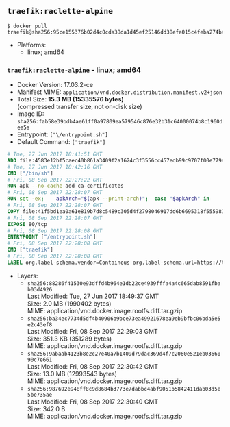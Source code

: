 ## `traefik:raclette-alpine`

```console
$ docker pull traefik@sha256:95ce155376b02d4c0cda38da1d45ef25146dd38efa015c4feba274bacffeea3c
```

-	Platforms:
	-	linux; amd64

### `traefik:raclette-alpine` - linux; amd64

-	Docker Version: 17.03.2-ce
-	Manifest MIME: `application/vnd.docker.distribution.manifest.v2+json`
-	Total Size: **15.3 MB (15335576 bytes)**  
	(compressed transfer size, not on-disk size)
-	Image ID: `sha256:fab58e39bdb4ae61ff0a97809ea579546c876e32b31c64000074b8c1960dea5a`
-	Entrypoint: `["\/entrypoint.sh"]`
-	Default Command: `["traefik"]`

```dockerfile
# Tue, 27 Jun 2017 18:41:51 GMT
ADD file:4583e12bf5caec40b861a3409f2a1624c3f3556cc457edb99c9707f00e779e45 in / 
# Tue, 27 Jun 2017 18:42:16 GMT
CMD ["/bin/sh"]
# Fri, 08 Sep 2017 22:27:22 GMT
RUN apk --no-cache add ca-certificates
# Fri, 08 Sep 2017 22:28:07 GMT
RUN set -ex; 	apkArch="$(apk --print-arch)"; 	case "$apkArch" in 		armhf) arch='arm' ;; 		aarch64) arch='arm64' ;; 		x86_64) arch='amd64' ;; 		*) echo >&2 "error: unsupported architecture: $apkArch"; exit 1 ;; 	esac; 	apk add --no-cache --virtual .fetch-deps libressl; 	wget -O /usr/local/bin/traefik "https://github.com/containous/traefik/releases/download/v1.3.8/traefik_linux-$arch"; 	apk del .fetch-deps; 	chmod +x /usr/local/bin/traefik
# Fri, 08 Sep 2017 22:28:07 GMT
COPY file:41f5bd1ea0a61e819b7d8c5489c305d4f2798046917dd6b6695318f555981727 in / 
# Fri, 08 Sep 2017 22:28:07 GMT
EXPOSE 80/tcp
# Fri, 08 Sep 2017 22:28:08 GMT
ENTRYPOINT ["/entrypoint.sh"]
# Fri, 08 Sep 2017 22:28:08 GMT
CMD ["traefik"]
# Fri, 08 Sep 2017 22:28:08 GMT
LABEL org.label-schema.vendor=Containous org.label-schema.url=https://traefik.io org.label-schema.name=Traefik org.label-schema.description=A modern reverse-proxy org.label-schema.version=v1.3.8 org.label-schema.docker.schema-version=1.0
```

-	Layers:
	-	`sha256:88286f41530e93dffd4b964e1db22ce4939fffa4a4c665dab8591fbab03d4926`  
		Last Modified: Tue, 27 Jun 2017 18:49:37 GMT  
		Size: 2.0 MB (1990402 bytes)  
		MIME: application/vnd.docker.image.rootfs.diff.tar.gzip
	-	`sha256:ba34ec7734d5df4b40906b9bce73ea49921678ea9eb9bfbc06bda5e5e2c43ef8`  
		Last Modified: Fri, 08 Sep 2017 22:29:03 GMT  
		Size: 351.3 KB (351289 bytes)  
		MIME: application/vnd.docker.image.rootfs.diff.tar.gzip
	-	`sha256:9abaab4123b8e2c27e40a7b1409d79dac369d4f7c2060e521eb0366090c7e661`  
		Last Modified: Fri, 08 Sep 2017 22:30:42 GMT  
		Size: 13.0 MB (12993543 bytes)  
		MIME: application/vnd.docker.image.rootfs.diff.tar.gzip
	-	`sha256:987692e948ff8c9d8684b3773e7dabbc4abf9051b5842411dab03d5e5be735ae`  
		Last Modified: Fri, 08 Sep 2017 22:30:40 GMT  
		Size: 342.0 B  
		MIME: application/vnd.docker.image.rootfs.diff.tar.gzip
